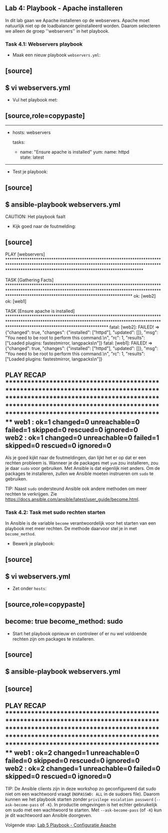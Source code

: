 ## Lab 4: Playbook - Apache installeren

In dit lab gaan we Apache installeren op de webservers. Apache moet natuurlijk niet op de loadbalancer geïnstalleerd worden. Daarom selecteren we alleen de groep ''webservers'' in het playbook.

### Task 4.1: Webservers playbook

* Maak een nieuw playbook ``webservers.yml``:

[source]
----
$ vi webservers.yml
----

* Vul het playbook met:

[source,role=copypaste]
----
---
- hosts: webservers

  tasks:
  - name: "Ensure apache is installed"
    yum:
      name: httpd   
      state: latest
----

* Test je playbook:

[source]
----
$ ansible-playbook webservers.yml
----

CAUTION: Het playbook faalt

* Kijk goed naar de foutmelding:

[source]
----
PLAY [webservers] *************************************************************************************************************************************************************************************************************

TASK [Gathering Facts] ********************************************************************************************************************************************************************************************************
ok: [web2]
ok: [web1]

TASK [Ensure apache is installed] *********************************************************************************************************************************************************************************************
fatal: [web2]: FAILED! => {"changed": true, "changes": {"installed": ["httpd"], "updated": []}, "msg": "You need to be root to perform this command.\n", "rc": 1, "results": ["Loaded plugins: fastestmirror, langpacks\n"]}
fatal: [web1]: FAILED! => {"changed": true, "changes": {"installed": ["httpd"], "updated": []}, "msg": "You need to be root to perform this command.\n", "rc": 1, "results": ["Loaded plugins: fastestmirror, langpacks\n"]}

PLAY RECAP ********************************************************************************************************************************************************************************************************************
web1                       : ok=1    changed=0    unreachable=0    failed=1    skipped=0    rescued=0    ignored=0   
web2                       : ok=1    changed=0    unreachable=0    failed=1    skipped=0    rescued=0    ignored=0   
----

Als je goed kijkt naar de foutmeldingen, dan lijkt het er op dat er een rechten probleem is. Wanneer je de packages met ``yum`` zou installeren, zou je daar ``sudo`` voor gebruiken. Met Ansible is dat eigenlijk niet anders. Om de packages te installeren, zullen we Ansible moeten instrueren om ``sudo`` te gebruiken.

TIP:  Naast ``sudo`` ondersteund Ansible ook andere methoden om meer rechten te verkrijgen. Zie https://docs.ansible.com/ansible/latest/user_guide/become.html.

### Task 4.2: Task met sudo rechten starten

In Ansible is de variable ``become`` verantwoordelijk voor het starten van een playbook met meer rechten. De methode daarvoor stel je in met ``become_method``.

* Bewerk je playbook:

[source]
----
$ vi webservers.yml
----

* Zet onder ``hosts``:

[source,role=copypaste]
----
  become: true
  become_method: sudo
----

* Start het playbook opnieuw en controleer of er nu wel voldoende rechten zijn om packages te installeren.

[source]
----
$ ansible-playbook webservers.yml
----

[source]
----
PLAY RECAP ********************************************************************************************************************************************************************************************************************
web1                       : ok=2    changed=1    unreachable=0    failed=0    skipped=0    rescued=0    ignored=0   
web2                       : ok=2    changed=1    unreachable=0    failed=0    skipped=0    rescued=0    ignored=0   
----

TIP: De Ansible clients zijn in deze workshop zo geconfigureerd dat sudo niet om een wachtwoord vraagt (``NOPASSWD: ALL`` in de sudoers file). Daarom kunnen we het playbook starten zonder ``privilege escalation password`` (``--ask-become-pass`` of ``-K``). In productie omgevingen is het echter gebruikelijk om sudo met een wachtwoord te starten. Met ``--ask-become-pass`` (of ``-K``) kun je dit wachtwoord aan Ansible doorgeven.

Volgende stap: [Lab 5 Playbook - Configuratie Apache](05_NL_playbook_apache_configuration.md)

